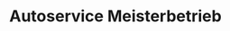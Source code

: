 ---
title: "Autoservice Meisterbetrieb"
url: /wilhelmsdorf/autoservice-meisterbetrieb/
shop: Autowerkstatt
---
